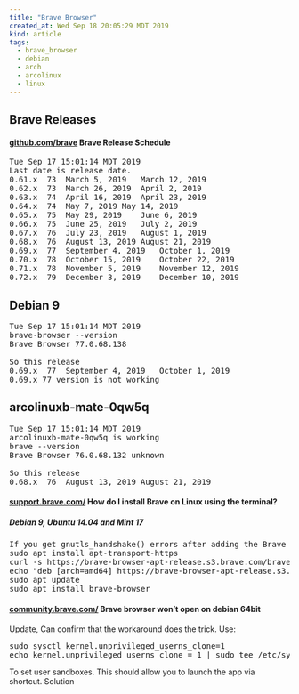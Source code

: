 ```yaml
---
title: "Brave Browser"
created_at: Wed Sep 18 20:05:29 MDT 2019
kind: article
tags:
  - brave_browser
  - debian
  - arch
  - arcolinux
  - linux
---
```


<h2>Brave Releases</h2>

<h4>
  <a href="https://github.com/brave/brave-browser/wiki/Brave-Release-Schedule" target="_blank">github.com/brave</a>
  Brave Release Schedule
</h4>

<pre>
Tue Sep 17 15:01:14 MDT 2019
Last date is release date.
0.61.x	73	March 5, 2019	March 12, 2019	
0.62.x	73	March 26, 2019	April 2, 2019	
0.63.x	74	April 16, 2019	April 23, 2019	
0.64.x	74	May 7, 2019	May 14, 2019	
0.65.x	75	May 29, 2019	June 6, 2019	
0.66.x	75	June 25, 2019	July 2, 2019	
0.67.x	76	July 23, 2019	August 1, 2019	
0.68.x	76	August 13, 2019	August 21, 2019	
0.69.x	77	September 4, 2019	October 1, 2019	
0.70.x	78	October 15, 2019	October 22, 2019	
0.71.x	78	November 5, 2019	November 12, 2019	
0.72.x	79	December 3, 2019	December 10, 2019	
</pre>

<h2>Debian 9</h2>

<pre>
Tue Sep 17 15:01:14 MDT 2019
brave-browser --version
Brave Browser 77.0.68.138 

So this release
0.69.x	77	September 4, 2019	October 1, 2019	
0.69.x 77 version is not working
</pre>

<h2>arcolinuxb-mate-0qw5q</h2>

<pre>
Tue Sep 17 15:01:14 MDT 2019
arcolinuxb-mate-0qw5q is working
brave --version
Brave Browser 76.0.68.132 unknown

So this release
0.68.x	76	August 13, 2019	August 21, 2019	
</pre>


<h4>
  <a href="https://support.brave.com/hc/en-us/articles/360018666072-How-do-I-install-Brave-on-Linux-using-the-terminal-" target="_blank">support.brave.com/</a>
  How do I install Brave on Linux using the terminal? 
</h4>

<h5>Debian 9, Ubuntu 14.04 and Mint 17</h5>

<pre>
If you get gnutls_handshake() errors after adding the Brave repository on Debian 9, you may need to uninstall old conflicting packages.
sudo apt install apt-transport-https
curl -s https://brave-browser-apt-release.s3.brave.com/brave-core.asc | sudo apt-key --keyring /etc/apt/trusted.gpg.d/brave-browser-release.gpg add -
echo "deb [arch=amd64] https://brave-browser-apt-release.s3.brave.com/ trusty main" | sudo tee /etc/apt/sources.list.d/brave-browser-release-trusty.list
sudo apt update
sudo apt install brave-browser
</pre>

<h4>
  <a href="https://community.brave.com/t/brave-browser-wont-open-on-debian-64bit/38203/7" target="_blank">community.brave.com/</a>
  Brave browser won’t open on debian 64bit
</h4>

Update, Can confirm that the workaround does the trick. Use:

<pre>
sudo sysctl kernel.unprivileged_userns_clone=1 
echo kernel.unprivileged_userns_clone = 1 | sudo tee /etc/sysctl.d/00-local-userns.conf
</pre>

To set user sandboxes. This should allow you to launch the app via shortcut.
Solution

<!--
html boilerplate fragments
<a href="" target="_blank"></a>
<a name=""></a>
<img src="" width="400px">
<ul>
  <li></li>
  <li><a href="" target="_blank"></a></li>
</ul>
<pre>
</pre>
<p style="margin-bottom: 2em;"></p>
<hr style="border: 0; height: 3px; background: #333; background-image: linear-gradient(to right, #ccc, #333, #ccc);">
<pre><code>
</code></pre>
<math xmlns='http://www.w3.org/1998/Math/MathML' display='block'>
</math>
:-->
